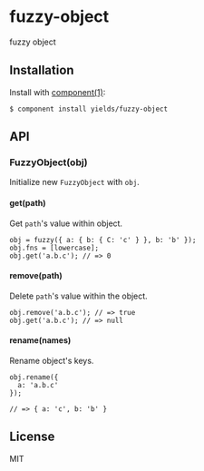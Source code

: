 
# fuzzy-object

  fuzzy object

## Installation

  Install with [component(1)](http://component.io):

    $ component install yields/fuzzy-object

## API

### FuzzyObject(obj)

  Initialize new `FuzzyObject` with `obj`.

#### get(path)

  Get `path`'s value within object.

    obj = fuzzy({ a: { b: { C: 'c' } }, b: 'b' });
    obj.fns = [lowercase];
    obj.get('a.b.c'); // => 0

#### remove(path)

  Delete `path`'s value within the object.

    obj.remove('a.b.c'); // => true
    obj.get('a.b.c'); // => null

#### rename(names)

  Rename object's keys.

    obj.rename({
      a: 'a.b.c'
    });

    // => { a: 'c', b: 'b' }

## License

  MIT
